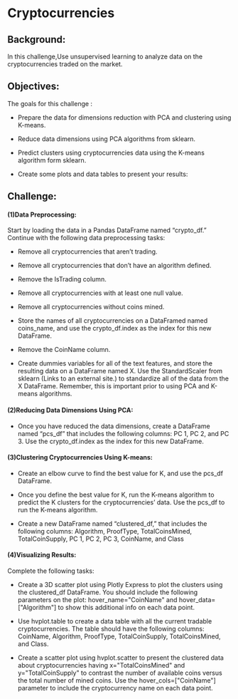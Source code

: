 # Cryptocurrencies

## Background:

In this challenge,Use unsupervised learning to analyze data on the cryptocurrencies traded on the market.



##  Objectives:


The goals for this challenge :

*  Prepare the data for dimensions reduction with PCA and clustering using K-means.


*  Reduce data dimensions using PCA algorithms from sklearn.


*  Predict clusters using cryptocurrencies data using the K-means algorithm form sklearn.


*  Create some plots and data tables to present your results:


## Challenge:



#### (1)Data Preprocessing:


Start by loading the data in a Pandas DataFrame named “crypto_df.” Continue with the following data preprocessing tasks:

*  Remove all cryptocurrencies that aren’t trading.


*  Remove all cryptocurrencies that don’t have an algorithm defined.


*  Remove the IsTrading column.


*  Remove all cryptocurrencies with at least one null value.


*  Remove all cryptocurrencies without coins mined.


*  Store the names of all cryptocurrencies on a DataFramed named coins_name, and use the crypto_df.index as the index for  this new DataFrame.


*  Remove the CoinName column.


*  Create dummies variables for all of the text features, and store the resulting data on a DataFrame named X.
Use the StandardScaler from sklearn (Links to an external site.) to standardize all of the data from the X DataFrame. Remember, this is important prior to using PCA and K-means algorithms.


#### (2)Reducing Data Dimensions Using PCA:

*  Once you have reduced the data dimensions, create a DataFrame named “pcs_df” that includes the following columns: PC 1, PC 2, and PC 3. Use the crypto_df.index as the index for this new DataFrame.


#### (3)Clustering Cryptocurrencies Using K-means:


*  Create an elbow curve to find the best value for K, and use the pcs_df DataFrame.


*  Once you define the best value for K, run the K-means algorithm to predict the K clusters for the cryptocurrencies’ data. Use the pcs_df to run the K-means algorithm.


*  Create a new DataFrame named “clustered_df,” that includes the following columns: Algorithm, ProofType, TotalCoinsMined, TotalCoinSupply, PC 1, PC 2, PC 3, CoinName, and Class


#### (4)Visualizing Results:

Complete the following tasks:

*  Create a 3D scatter plot using Plotly Express to plot the clusters using the clustered_df DataFrame. You should include the following parameters on the plot: hover_name="CoinName" and hover_data=["Algorithm"] to show this additional info on each data point.


*  Use hvplot.table to create a data table with all the current tradable cryptocurrencies. The table should have the following columns: CoinName, Algorithm, ProofType, TotalCoinSupply, TotalCoinsMined, and Class.


*  Create a scatter plot using hvplot.scatter to present the clustered data about cryptocurrencies having x="TotalCoinsMined" and y="TotalCoinSupply" to contrast the number of available coins versus the total number of mined coins. Use the hover_cols=["CoinName"] parameter to include the cryptocurrency name on each data point.